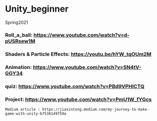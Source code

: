 # Unity_beginner
Spring2021

### Roll_a_ball: https://www.youtube.com/watch?v=d-pUSRsew1M

### Shaders & Particle Effects: https://youtu.be/hYW_tqOUm2M

### Animation: https://www.youtube.com/watch?v=SN4tV-GGY34

### quiz: https://www.youtube.com/watch?v=PBd9VPHlCTQ 

### Project: https://www.youtube.com/watch?v=PmU1W_fYGcs
    Medium article : https://jiaxintong.medium.com/my-journey-to-make-game-with-unity-b7536149759a

